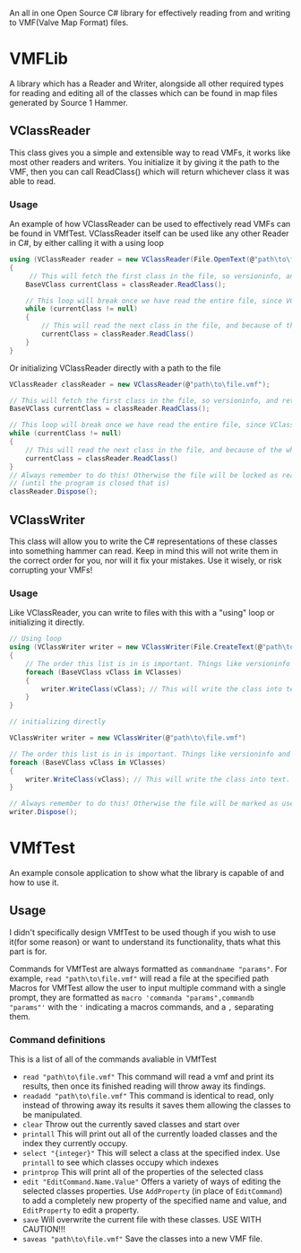 An all in one Open Source C# library for effectively reading from and writing to VMF(Valve Map Format) files. 

# VMFLib
A library which has a Reader and Writer, alongside all other required types for reading and editing all of the classes which can be found in map files generated by Source 1 Hammer. 

## VClassReader
This class gives you a simple and extensible way to read VMFs, it works like most other readers and writers. You initialize it by giving it the path to the VMF, then you can call ReadClass() which will return whichever class it was able to read. 

### Usage
An example of how VClassReader can be used to effectively read VMFs can be found in VMfTest. VClassReader itself can be used like any other Reader in C#, by either calling it with a using loop
```cs
using (VClassReader reader = new VClassReader(File.OpenText(@"path\to\file.vmf")))
{
     // This will fetch the first class in the file, so versioninfo, and return it to us with all its properties.
    BaseVClass currentClass = classReader.ReadClass();

    // This loop will break once we have read the entire file, since VClassReader returns null when it cannot find a class
    while (currentClass != null)
    {
        // This will read the next class in the file, and because of the while loop continue reading until there are no classes left
        currentClass = classReader.ReadClass()
    }
}
```
Or initializing VClassReader directly with a path to the file
```cs
VClassReader classReader = new VClassReader(@"path\to\file.vmf");

// This will fetch the first class in the file, so versioninfo, and return it to us with all its properties.
BaseVClass currentClass = classReader.ReadClass();

// This loop will break once we have read the entire file, since VClassReader returns null when it cannot find a class
while (currentClass != null)
{
    // This will read the next class in the file, and because of the while loop continue reading until there are no classes left
    currentClass = classReader.ReadClass()
}
// Always remember to do this! Otherwise the file will be locked as read-only
// (until the program is closed that is)
classReader.Dispose();
```

## VClassWriter
This class will allow you to write the C# representations of these classes into something hammer can read. Keep in mind this will not write them in the correct order for you, nor will it fix your mistakes. Use it wisely, or risk corrupting your VMFs!

### Usage
Like VClassReader, you can write to files with this with a "using" loop or initializing it directly.
```cs
// Using loop
using (VClassWriter writer = new VClassWriter(File.CreateText(@"path\to\file.vmf")))
{
    // The order this list is in is important. Things like versioninfo and the world should be first, cameras and cordons last.
    foreach (BaseVClass vClass in VClasses)
    {
        writer.WriteClass(vClass); // This will write the class into text. 
    }
}
```

```cs
// initializing directly

VClassWriter writer = new VClassWriter(@"path\to\file.vmf")

// The order this list is in is important. Things like versioninfo and the world should be first, cameras and cordons last.
foreach (BaseVClass vClass in VClasses)
{
    writer.WriteClass(vClass); // This will write the class into text. 
}

// Always remember to do this! Otherwise the file will be marked as used until the program is closed
writer.Dispose();
```

# VMfTest
An example console application to show what the library is capable of and how to use it. 

## Usage
I didn't specifically design VMfTest to be used though if you wish to use it(for some reason) or want to understand its functionality, thats what this part is for. 

Commands for VMfTest are always formatted as `commandname "params"`. For example, `read "path\to\file.vmf"` will read a file at the specified path
Macros for VMfTest allow the user to input multiple command with a single prompt, they are formatted as `macro 'commanda "params",commandb "params"'` with the `'` indicating a macros commands, and a `,` separating them.

### Command definitions
This is a list of all of the commands avaliable in VMfTest
 - `read "path\to\file.vmf"` This command will read a vmf and print its results, then once its finished reading will throw away its findings.
 - `readadd "path\to\file.vmf"` This command is identical to read, only instead of throwing away its results it saves them allowing the classes to be manipulated.
 - `clear` Throw out the currently saved classes and start over
 - `printall` This will print out all of the currently loaded classes and the index they currently occupy.
 - `select "{integer}"` This will select a class at the specified index. Use `printall` to see which classes occupy which indexes
 - `printprop` This will print all of the properties of the selected class
 - `edit "EditCommand.Name.Value"` Offers a variety of ways of editing the selected classes properties. Use `AddProperty` (in place of `EditCommand`)  to add a completely new property of the specified name and value, and `EditProperty` to edit a property.
- `save` Will overwrite the current file with these classes. USE WITH CAUTION!!!
- `saveas "path\to\file.vmf"` Save the classes into a new VMF file.
